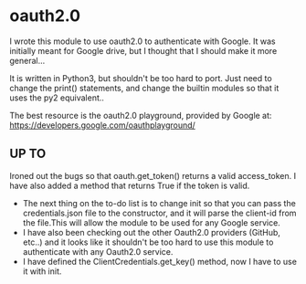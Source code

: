 # oauth2.0

I wrote this module to use oauth2.0 to authenticate with Google. It was initially meant for Google drive, but I thought that I should make it more general...

It is written in Python3, but shouldn't be too hard to port. Just need to change the print() statements, and change the builtin modules so that it uses the py2 equivalent..

The best resource is the oauth2.0 playground, provided by Google at: 
    https://developers.google.com/oauthplayground/

## UP TO
Ironed out the bugs so that oauth.get_token() returns a valid access_token.
I have also added a method that returns True if the token is valid.

- The next thing on the to-do list is to change init so that you can pass the credentials.json file to the constructor, and it will parse the client-id from the file.This will allow the module to be used for any Google service.
- I have also been checking out the other Oauth2.0 providers (GitHub, etc..) and it looks like it shouldn't be too hard to use this module to authenticate with any Oauth2.0 service.
- I have defined the ClientCredentials.get\_key() method, now I have to use it with init.


